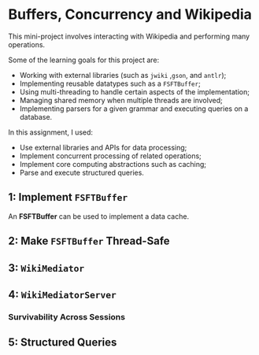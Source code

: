 # Buffers, Concurrency and Wikipedia

This mini-project involves interacting with Wikipedia and performing many operations.

Some of the learning goals for this project are:

* Working with external libraries (such as `jwiki` ,`gson`, and `antlr`);
* Implementing reusable datatypes such as a `FSFTBuffer`;
* Using multi-threading to handle certain aspects of the implementation;
* Managing shared memory when multiple threads are involved;
* Implementing parsers for a given grammar and executing queries on a database.

In this assignment, I used:

- Use external libraries and APIs for data processing;
- Implement concurrent processing of related operations;
- Implement core computing abstractions such as caching;
- Parse and execute structured queries.

## 1: Implement `FSFTBuffer`
An **FSFTBuffer** can be used to implement a data cache.

## 2: Make `FSFTBuffer` **Thread-Safe**

## 3: `WikiMediator`

## 4: `WikiMediatorServer`

### Survivability Across Sessions

## 5: Structured Queries
